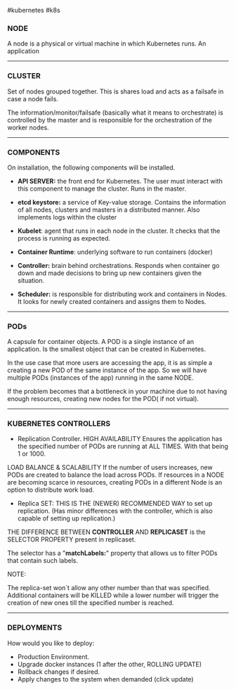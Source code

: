 
#kubernetes #k8s

### NODE

A node is a physical or virtual machine in which Kubernetes runs. An application

****

### CLUSTER

Set of nodes grouped together. This is shares load and acts as a failsafe in case a node fails.


The information/monitor/failsafe (basically what it means to orchestrate) is controlled by the master and is responsible for the orchestration of the worker nodes.

****

### COMPONENTS

On installation, the following components will be installed.

* **API SERVER:**  the front end for Kubernetes. The user must interact with this component to manage the cluster. Runs in the master.

* **etcd keystore:** a service of Key-value storage. Contains the information of all nodes, clusters and masters in a distributed manner. Also implements logs within the cluster

* **Kubelet**: agent that runs in each node in the cluster. It checks that the process is running as expected.

* **Container Runtime**: underlying software to run containers (docker)

* **Controller:** brain behind orchestrations. Responds when container go down and made decisions to bring up new containers given the situation.

* **Scheduler:**  is responsible for distributing work and containers in Nodes. It looks for newly created containers and assigns them to Nodes.

****

### PODs

A capsule for container objects. A POD is a single instance of an application. Is the smallest object that can be created in Kubernetes.

In the use case that more users are accessing the app, it is as simple a creating a new POD of the same instance of the app. So we will have multiple PODs (instances of the app) running in the same NODE.

If the problem becomes that a bottleneck in your machine due to not having enough resources, creating new nodes for the POD( if not virtual).

****

### KUBERNETES CONTROLLERS

* Replication Controller.
HIGH AVAILABILITY
Ensures the application has the specified number of PODs are running at ALL TIMES.
With that being 1 or 1000.

LOAD BALANCE & SCALABILITY
If the number of users increases, new PODs are created to balance the load across PODs. If resources in a NODE are becoming scarce in resources, creating PODs in a different Node is an option to distribute work load.

* Replica SET:
THIS IS THE (NEWER) RECOMMENDED WAY to set up replication. (Has minor differences with the controller, which is also capable of setting up replication.)

THE DIFFERENCE BETWEEN **CONTROLLER** AND **REPLICASET** is the SELECTOR PROPERTY present in replicaset.

The selector has a "**matchLabels:**" property that allows us to filter PODs that contain such labels.

NOTE: 

The replica-set won´t allow any other number than that was specified. Additional containers will be KILLED while a lower number will trigger the creation of new ones till the specified number is reached.

****

### DEPLOYMENTS

How would you like to deploy:

- Production Environment.
- Upgrade docker instances (1 after the other, ROLLING UPDATE)
- Rollback changes if desired.
- Apply changes to the system when demanded (click update)
